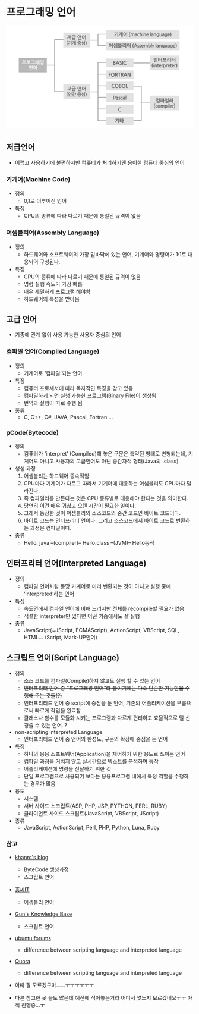 # 프로그래밍 언어
<img src="../image/File IO\D.D\Programming Language.png"></img> 	 
## 저급언어
 - 어렵고 사용하기에 불편하지만 컴퓨터가 처리하기엔 용이한 컴퓨터 중심의 언어

### 기계어(Machine Code)
 - 정의
 	 - 0,1로 이루어진 언어
 - 특징
 	 - CPU의 종류에 따라 다르기 때문에 통일된 규격이 없음

### 어셈블리어(Assembly Language)
 - 정의
 	 - 하드웨어와 소프트웨어의 가장 밑바닥에 있는 언어, 기계어와 명령어가 1:1로 대응되어 구성된다.
 - 특징
 	 - CPU의 종류에 따라 다르기 때문에 통일된 규격이 없음
 	 - 명령 실행 속도가 가장 빠름
 	 - 매우 세밀하게 프로그램 해야함
 	 - 하드웨어의 특성을 받아옴

## 고급 언어
 - 기종에 관계 없이 사용 가능한 사용자 중심의 언어

### 컴파일 언어(Compiled Language)
 - 정의
 	 - 기계어로 ‘컴파일’되는 언어
 - 특징
 	 - 컴퓨터 프로세서에 따라 독자적인 특징을 갖고 있음
 	 - 컴파일하게 되면 실행 가능한 프로그램(Binary File)이 생성됨
 	 - 번역과 실행이 따로 수행 됨
 - 종류
	 - C, C++, C#, JAVA, Pascal, Fortran …

### pCode(Bytecode)
 - 정의
 	 - 컴퓨터가 ‘interpret’ (Compiled)해 놓은 구문은 축약된 형태로 변형되는데, 기계어도 아니고 사용자의 고급언어도 아닌 중간자적 형태(Java의 .class)
 - 생성 과정
 	 1. 어셈블리는 하드웨어 종속적임
 	 2. CPU마다 기계어가 다르고 따라서 기계어에 대응하는 어셈블리도 CPU마다 달라진다.
 	 3. 즉 컴파일러를 만든다는 것은 CPU 종류별로 대응해야 한다는 것을 의미한다. 
 	 4. 당연히 이건 매우 귀찮고 오랜 시간이 필요한 일이다. 
 	 5. 그래서 등장한 것이 어셈블리와 소스코드의 중간 코드인 바이트 코드이다.
	 6. 바이트 코드는 인터프리터 언어다. 그리고 소스코드에서 바이트 코드로 변환하는 과정은 컴파일이다.
 - 종류
 	 - Hello. java  –(compiler)–  Hello.class  –(JVM)–  Hello동작

## 인터프리터 언어(Interpreted Language)
 - 정의
 	 - 컴파일 언어처럼 몽땅 기계어로 미리 변환되는 것이 아니고 실행 중에 ‘interpreted’하는 언어
 - 특징
 	 - 속도면에서 컴파일 언어에 비해 느리지만 전체를 recompile할 필요가 없음
 	 - 적절한 interpreter만 있다면 어떤 기종에서도 잘 실행
 - 종류
 	 - JavaScript(=JScript, ECMAScript), ActionScript, VBScript, SQL, HTML… (Script, Mark-UP언어)


## 스크립트 언어(Script Language)
 - 정의
 	 - 소스 코드를 컴파일(Compile)하지 않고도 실행 할 수 있는 언어
 	 - <del>인터프리터 언어 중 “프로그래밍 언어”라 붙이기에는 다소 단순한 기능만을 수행해 주는 것들(?)</del>
 	 - 인터프리티드 언어 중 script에 중점을 둔 언어, 기존의 어플리케이션을 부름으로써 빠르게 작업을 완료함
 	 - 클래스나 함수를 모듈화 시키는 프로그램과 다르게 편리하고 효울적으로 덜 신경쓸 수 있는 언어..?
 - non-scripting interpreted Language
 	 - 인터프리티드 언어 중 언어의 완성도, 구문의 확장에 중점을 둔 언어
 - 특징
 	 - 하나의 응용 소프트웨어(Application)을 제어하기 위한 용도로 쓰이는 언어
 	 - 컴파일 과정을 거치지 않고 실시간으로 텍스트를 분석하며 동작
 	 - 어플리케이션에 명령을 전달하기 위한 것
 	 - 단일 프로그램으로 사용되기 보다는 응용프로그램 내에서 특정 역할을 수행하는 경우가 많음
 - 용도
 	 - 시스템
 	 - 서버 사이드 스크립트(ASP, PHP, JSP, PYTHON, PERL, RUBY)
 	 - 클라이언트 사이드 스크립트(JavaScript, VBScript, JScript)
 - 종류
 	 - JavaScript, ActionScript, Perl, PHP, Python, Luna, Ruby




### 참고
 - [khanrc's blog](http://khanrc.tistory.com/entry/인터프리터와-바이트코드 "khanrc's blog")
 	 - ByteCode 생성과정
 	 - 스크립트 언어
 - [홍씨IT](http://hongci.tistory.com/18 "홍씨IT")
 	 - 어셈블리 언어
 - [Gun's Knowledge Base](http://jokergt.tistory.com/81 "Gun's Knowledge Base")
 	 - 스크립트 언어
 - [ubuntu forums](https://ubuntuforums.org/showthread.php?t=2073273 "ubuntu forums")
 	 - difference between scripting language and interpreted language
 - [Quora](https://www.quora.com/What-is-the-difference-between-interpreted-languages-and-scripting-languages "Quora")
 	 - difference between scripting language and interpreted language
 - 아따 잘 모르겠구마......ㅜㅜㅜㅜㅜㅜ


 - 다른 참고한 곳 들도 많은데 예전에 적어놓은거라 어디서 썻느지 모르겠네요ㅜㅜ 아직 진행중...ㅜ

